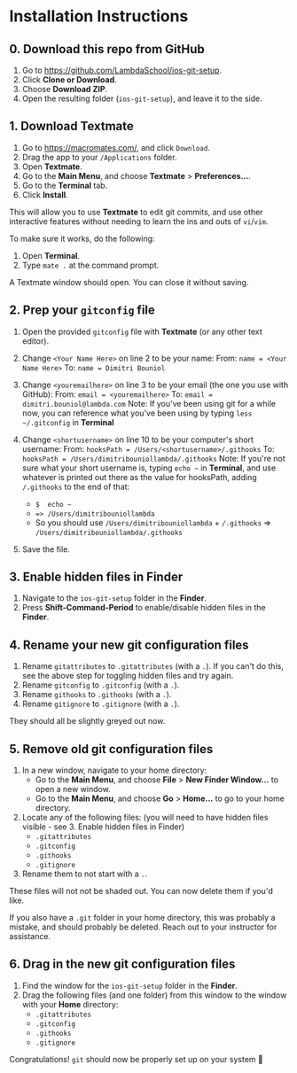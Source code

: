 # Installation Instructions

## 0. Download this repo from GitHub

1. Go to https://github.com/LambdaSchool/ios-git-setup.
2. Click **Clone or Download**.
3. Choose **Download ZIP**.
4. Open the resulting folder (`ios-git-setup`), and leave it to the side.

## 1. Download Textmate

1. Go to https://macromates.com/, and click `Download`.
2. Drag the app to your `/Applications` folder.
3. Open **Textmate**.
4. Go to the **Main Menu**, and choose **Textmate** > **Preferences…**.
5. Go to the **Terminal** tab.
6. Click **Install**.

This will allow you to use **Textmate** to edit git commits, and use other interactive features without needing to learn the ins and outs of `vi`/`vim`.

To make sure it works, do the following:
1. Open **Terminal**.
2. Type `mate .` at the command prompt.

A Textmate window should open. You can close it without saving.

## 2. Prep your `gitconfig` file

1. Open the provided `gitconfig` file with **Textmate** (or any other text editor).
2. Change `<Your Name Here>` on line 2 to be your name:
	From: 	`name = <Your Name Here>`
	To:	`name = Dimitri Bouniol`
3. Change `<youremailhere>` on line 3 to be your email (the one you use with GitHub):
	From: 	`email = <youremailhere>`
	To:	`email = dimitri.bouniol@lambda.com`
Note: If you've been using git for a while now, you can reference what you've been using by typing `less ~/.gitconfig` in **Terminal**

4. Change `<shortusername>` on line 10 to be your computer's short username:
	From: 	`hooksPath = /Users/<shortusername>/.githooks`
	To:	`hooksPath = /Users/dimitribouniollambda/.githooks`
Note: If you're not sure what your short username is, typing `echo ~` in **Terminal**, and use whatever is printed out there as the value for hooksPath, adding `/.githooks` to the end of that:
    - `$  echo ~`
    - `=> /Users/dimitribouniollambda`
    - So you should use `/Users/dimitribouniollambda` + `/.githooks` => `/Users/dimitribouniollambda/.githooks`
5. Save the file.

## 3. Enable hidden files in Finder

1. Navigate to the `ios-git-setup` folder in the **Finder**.
2. Press **Shift-Command-Period** to enable/disable hidden files in the **Finder**.

## 4. Rename your new git configuration files

1. Rename `gitattributes` to `.gitattributes` (with a `.`). If you can't do this, see the above step for toggling hidden files and try again.
2. Rename `gitconfig` to `.gitconfig` (with a `.`).
3. Rename `githooks` to `.githooks` (with a `.`).
4. Rename `gitignore` to `.gitignore` (with a `.`).

They should all be slightly greyed out now.

## 5. Remove old git configuration files

1. In a new window, navigate to your home directory:
    - Go to the **Main Menu**, and choose **File** > **New Finder Window…** to open a new window.
    - Go to the **Main Menu**, and choose **Go** > **Home…** to go to your home directory.
2. Locate any of the following files: (you will need to have hidden files visible - see 3. Enable hidden files in Finder)
    - `.gitattributes`
    - `.gitconfig`
    - `.githooks`
    - `.gitignore`
3. Rename them to not start with a `.`.

These files will not not be shaded out. You can now delete them if you'd like.

If you also have a `.git` folder in your home directory, this was probably a mistake, and should probably be deleted. Reach out to your instructor for assistance.

## 6. Drag in the new git configuration files

1. Find the window for the `ios-git-setup` folder in the **Finder**.
2. Drag the following files (and one folder) from this window to the window with your **Home** directory:
    - `.gitattributes`
    - `.gitconfig`
    - `.githooks`
    - `.gitignore`

Congratulations! `git` should now be properly set up on your system 🎉